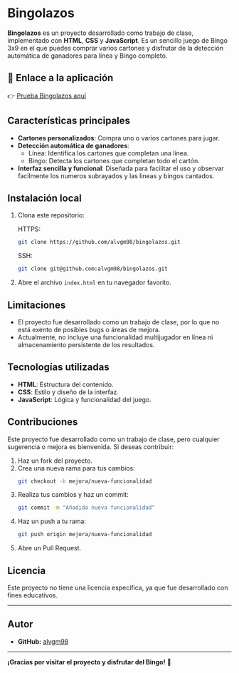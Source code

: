 # Bingolazos

**Bingolazos** es un proyecto desarrollado como trabajo de clase, implementado con **HTML**, **CSS** y **JavaScript**. Es un sencillo juego de Bingo 3x9 en el que puedes comprar varios cartones y disfrutar de la detección automática de ganadores para línea y Bingo completo.

## 🔗 Enlace a la aplicación

👉 [Prueba Bingolazos aquí](https://alvgm98.github.io/bingolazos/)

## Características principales

- **Cartones personalizados**: Compra uno o varios cartones para jugar.
- **Detección automática de ganadores**:
  - Línea: Identifica los cartones que completan una línea.
  - Bingo: Detecta los cartones que completan todo el cartón.
- **Interfaz sencilla y funcional**: Diseñada para facilitar el uso y observar facilmente los numeros subrayados y las lineas y bingos cantados.

## Instalación local

1. Clona este repositorio:

   HTTPS:
   ```bash
   git clone https://github.com/alvgm98/bingolazos.git
   ```
   SSH:
   ```bash
   git clone git@github.com:alvgm98/bingolazos.git
   ```
2. Abre el archivo `index.html` en tu navegador favorito.

## Limitaciones

- El proyecto fue desarrollado como un trabajo de clase, por lo que no está exento de posibles bugs o áreas de mejora.
- Actualmente, no incluye una funcionalidad multijugador en línea ni almacenamiento persistente de los resultados.

## Tecnologías utilizadas

- **HTML**: Estructura del contenido.
- **CSS**: Estilo y diseño de la interfaz.
- **JavaScript**: Lógica y funcionalidad del juego.

## Contribuciones

Este proyecto fue desarrollado como un trabajo de clase, pero cualquier sugerencia o mejora es bienvenida. Si deseas contribuir:

1. Haz un fork del proyecto.
2. Crea una nueva rama para tus cambios:
   ```bash
   git checkout -b mejora/nueva-funcionalidad
   ```
3. Realiza tus cambios y haz un commit:
   ```bash
   git commit -m "Añadida nueva funcionalidad"
   ```
4. Haz un push a tu rama:
   ```bash
   git push origin mejora/nueva-funcionalidad
   ```
5. Abre un Pull Request.

## Licencia

Este proyecto no tiene una licencia específica, ya que fue desarrollado con fines educativos.

---

## Autor

- **GitHub:** [alvgm98](https://github.com/alvgm98)

---

**¡Gracias por visitar el proyecto y disfrutar del Bingo!** 🎉
